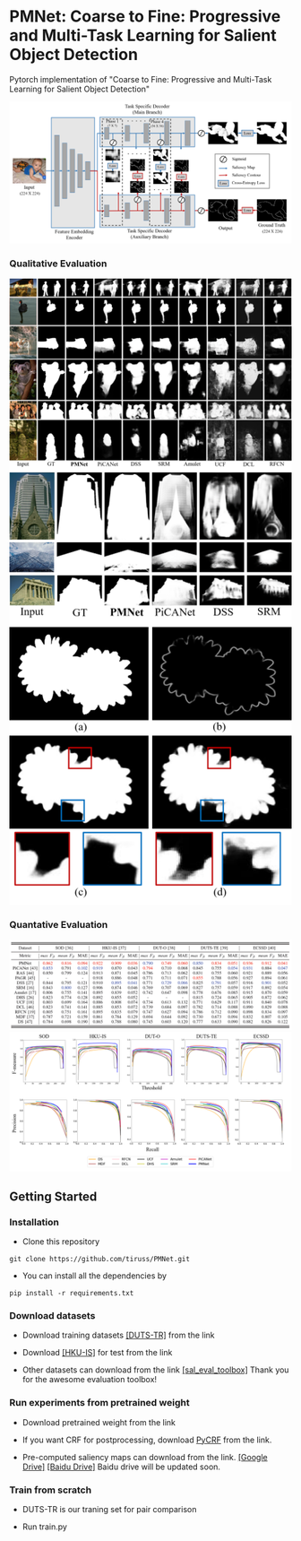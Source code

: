 # PMNet: Coarse to Fine: Progressive and Multi-Task Learning for Salient Object Detection

Pytorch implementation of "Coarse to Fine: Progressive and Multi-Task Learning for Salient Object Detection"

<img src="Figure/overall_net.png">

### Qualitative Evaluation

<img src="Figure/qualitative.png">

<img src="Figure/inside.png">

<img src="Figure/multi_ablation.png">

### Quantative Evaluation

<img src="Figure/table.PNG">

<img src="Figure/fm_pr.png">

## Getting Started
### Installation

- Clone this repository
```
git clone https://github.com/tiruss/PMNet.git
```

- You can install all the dependencies by 
```
pip install -r requirements.txt
```

### Download datasets

- Download training datasets [[DUTS-TR]](http://saliencydetection.net/duts/download/DUTS-TR.zip) from the link 

- Download [[HKU-IS]](https://sites.google.com/site/ligb86/hkuis) for test from the link 

- Other datasets can download from the link [[sal_eval_toolbox]](https://github.com/ArcherFMY/sal_eval_toolbox) Thank you for the awesome evaluation toolbox!

### Run experiments from pretrained weight

- Download pretrained weight from the link

- If you want CRF for postprocessing, download [PyCRF](https://pypi.org/project/pydensecrf/) from the link.

- Pre-computed saliency maps can download from the link. [[Google Drive]](https://drive.google.com/open?id=1im9vBnMN5zLXH-NwHzsosltYyKfyRsyz) [[Baidu Drive]]() Baidu drive will be updated soon.

### Train from scratch

- DUTS-TR is our traning set for pair comparison

- Run train.py

